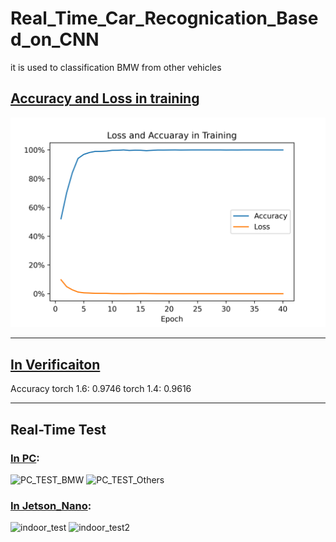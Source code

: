 # Real_Time_Car_Recognication_Based_on_CNN

it is used to classification BMW from other vehicles

## [Accuracy and Loss in training](./Loss_Acc_Visualization.py)

![Acc_and_Loss](./images/Loss_and_Accuracy_in_Training.png)

---

## [In Verificaiton](./verificaiton.py)
Accuracy
torch 1.6: 0.9746
torch 1.4: 0.9616

---
## Real-Time Test
### [In PC](./Real-Time-test/PC.py):
![PC_TEST_BMW](./images/PC_TEST_BMW.png)
![PC_TEST_Others](./images/PC_TEST_Others.png)
### [In Jetson_Nano](./Real-Time-test/Jetson_Nano.py):
![indoor_test](./images/indoor_test.jpg)
![indoor_test2](./images/indoor_test2.jpg)